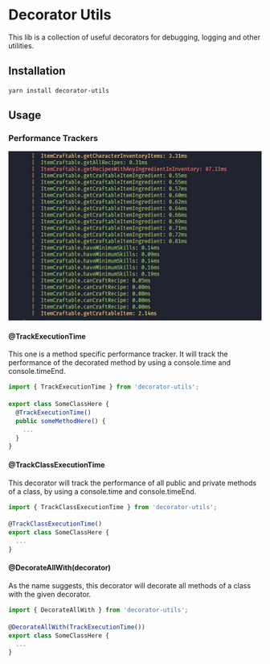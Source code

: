 # Decorator Utils

This lib is a collection of useful decorators for debugging, logging and other utilities.

## Installation

```
yarn install decorator-utils
```

## Usage

### Performance Trackers

<img src="./docs/track-class-execution-time.jpg" alt="Performance trackers">

#### @TrackExecutionTime

This one is a method specific performance tracker. It will track the performance of the decorated method by using a console.time and console.timeEnd.

```typescript
import { TrackExecutionTime } from 'decorator-utils';

export class SomeClassHere {
  @TrackExecutionTime()
  public someMethodHere() {
    ...
  }
}
```

#### @TrackClassExecutionTime

This decorator will track the performance of all public and private methods of a class, by using a console.time and console.timeEnd.

```typescript
import { TrackClassExecutionTime } from 'decorator-utils';

@TrackClassExecutionTime()
export class SomeClassHere {
  ...
}
```

#### @DecorateAllWith(decorator)

As the name suggests, this decorator will decorate all methods of a class with the given decorator.

```typescript
import { DecorateAllWith } from 'decorator-utils';

@DecorateAllWith(TrackExecutionTime())
export class SomeClassHere {
  ...
}
```
